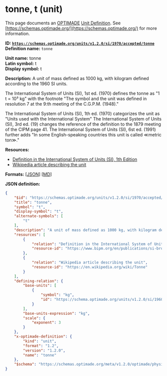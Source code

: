 # tonne, t (unit)
This page documents an [OPTIMADE](https://www.optimade.org/) [Unit Definition](https://schemas.optimade.org/#definitions). See [https://schemas.optimade.org/](https://schemas.optimade.org/) for more information.

**ID: [`https://schemas.optimade.org/units/v1.2.0/si/1970/accepted/tonne`](https://schemas.optimade.org/units/v1.2.0/si/1970/accepted/tonne)**  
**Definition name:** `tonne`

**Unit name:** tonne  
**Latin symbol:** t  
**Display symbol:** t  
  
**Description:** A unit of mass defined as 1000 kg, with kilogram defined according to the 1960 SI units.

The International System of Units (SI), 1st ed. (1970) defines the tonne as "1 t = 10³ kg" with the footnote "The symbol and the unit was defined in resolution 7 at the 9:th meeting of the C.G.P.M. (1948)."

The International System of Units (SI), 1th ed. (1970) categorizes the unit as "Units used with the International System"
The International System of Units (SI), 3rd ed. (19) changes the reference of the definition to the 1879 meeting of the CIPM page 41.
The International System of Units (SI), 6st ed. (1991) further adds "In some English-speaking countries this unit is called ≪metric ton≫."

**Resources:**

- [Definition in the International System of Units (SI), 1th Edition](https://www.bipm.org/en/publications/si-brochure)
- [Wikipedia article describing the unit](https://en.wikipedia.org/wiki/Tonne)


**Formats:** [[JSON](tonne.json)] [[MD](tonne.md)]

**JSON definition:**

``` json
{
    "$id": "https://schemas.optimade.org/units/v1.2.0/si/1970/accepted/tonne",
    "title": "tonne",
    "symbol": "t",
    "display-symbol": "t",
    "alternate-symbols": [
        "t"
    ],
    "description": "A unit of mass defined as 1000 kg, with kilogram defined according to the 1960 SI units.\n\nThe International System of Units (SI), 1st ed. (1970) defines the tonne as \"1 t = 10\u00b3 kg\" with the footnote \"The symbol and the unit was defined in resolution 7 at the 9:th meeting of the C.G.P.M. (1948).\"\n\nThe International System of Units (SI), 1th ed. (1970) categorizes the unit as \"Units used with the International System\"\nThe International System of Units (SI), 3rd ed. (19) changes the reference of the definition to the 1879 meeting of the CIPM page 41.\nThe International System of Units (SI), 6st ed. (1991) further adds \"In some English-speaking countries this unit is called \u226ametric ton\u226b.\"",
    "resources": [
        {
            "relation": "Definition in the International System of Units (SI), 1th Edition",
            "resource-id": "https://www.bipm.org/en/publications/si-brochure"
        },
        {
            "relation": "Wikipedia article describing the unit",
            "resource-id": "https://en.wikipedia.org/wiki/Tonne"
        }
    ],
    "defining-relation": {
        "base-units": [
            {
                "symbol": "kg",
                "id": "https://schema.optimade.org/units/v1.2.0/si/1960/base/kilogram"
            }
        ],
        "base-units-expression": "kg",
        "scale": {
            "exponent": 3
        }
    },
    "x-optimade-definition": {
        "kind": "unit",
        "format": "1.2",
        "version": "1.2.0",
        "name": "tonne"
    },
    "$schema": "https://schemas.optimade.org/meta/v1.2.0/optimade/physical_unit_definition.md"
}
```